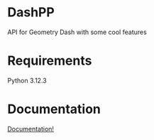 # DashPP
 API for Geometry Dash with some cool features


# Requirements
Python 3.12.3

# Documentation 
[Documentation!](https://docs.google.com/document/d/1BQJDVsczXpHVWhBgQqxgR7IW1k1u5MVlw2bgrTXt_Tk/edit)
